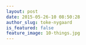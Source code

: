```yaml
---
layout: post
date: 2015-05-26-10 08:50:28
author_slug: toke-nygaard
is_featured: false
feature_image: 10-things.jpg
---
```

